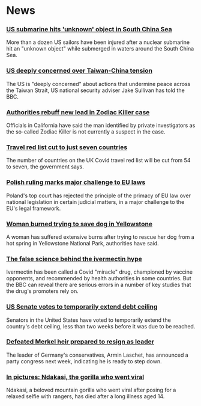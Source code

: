 # News
### [US submarine hits 'unknown' object in South China Sea](https://www.bbc.com/news/world-us-canada-58838332)
 More than a dozen US sailors have been injured after a nuclear submarine hit an "unknown object" while submerged in waters around the South China Sea. 
### [US deeply concerned over Taiwan-China tension](https://www.bbc.com/news/world-us-canada-58837432)
The US is "deeply concerned" about actions that undermine peace across the Taiwan Strait, US national security adviser Jake Sullivan has told the BBC. 
### [Authorities rebuff new lead in Zodiac Killer case](https://www.bbc.com/news/world-us-canada-58837900)
Officials in California have said the man identified by private investigators as the so-called Zodiac Killer is not currently a suspect in the case.
### [Travel red list cut to just seven countries](https://www.bbc.com/news/uk-58833088)
The number of countries on the UK Covid travel red list will be cut from 54 to seven, the government says.
### [Polish ruling marks major challenge to EU laws](https://www.bbc.com/news/world-europe-58835758)
Poland's top court has rejected the principle of the primacy of EU law over national legislation in certain judicial matters, in a major challenge to the EU's legal framework.
### [Woman burned trying to save dog in Yellowstone](https://www.bbc.com/news/world-us-canada-58836528)
A woman has suffered extensive burns after trying to rescue her dog from a hot spring in Yellowstone National Park, authorities have said. 
### [The false science behind the ivermectin hype](https://www.bbc.com/news/health-58170809)
Ivermectin has been called a Covid "miracle" drug, championed by vaccine opponents, and recommended by health authorities in some countries. But the BBC can reveal there are serious errors in a number of key studies that the drug's promoters rely on.
### [US Senate votes to temporarily extend debt ceiling](https://www.bbc.com/news/world-us-canada-58835517)
Senators in the United States have voted to temporarily extend the country's debt ceiling, less than two weeks before it was due to be reached.
### [Defeated Merkel heir prepared to resign as leader](https://www.bbc.com/news/world-europe-58826194)
The leader of Germany's conservatives, Armin Laschet, has announced a party congress next week, indicating he is ready to step down.
### [In pictures: Ndakasi, the gorilla who went viral](https://www.bbc.com/news/world-africa-58826986)
Ndakasi, a beloved mountain gorilla who went viral after posing for a relaxed selfie with rangers, has died after a long illness aged 14.
